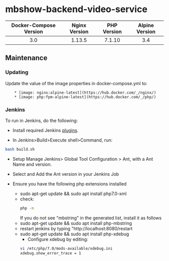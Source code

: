 # mbshow-backend-video-service

|Docker-Compose Version	|Nginx Version	|PHP Version	|Alpine Version |
|:---------------------:|:-------------:|:-------------:|:-------------:|
|3.0                    |1.13.5         |7.1.10         |3.4            |

## Maintenance
### Updating
Update the value of the image properties in docker-compose.yml to:

        * [image: nginx:alpine-latest](https://hub.docker.com/_/nginx/)
        * [image: php:fpm-alpine-latest](https://hub.docker.com/_/php/)
### Jenkins
To run in Jenkins, do the following:

* Install required Jenkins [plugins](http://jenkins-php.org/installation.html).

* In Jenkins>Build>Execute shell>Command, run:
```sh
bash build.sh
```
* Setup Manage Jenkins> Global Tool Configuration > Ant, with a Ant Name and
 version.

* Select and Add the Ant version in your Jenkins Job

* Ensure you have the following php extensions installed
    * sudo apt-get update && sudo apt install php7.0-xml
    * check:
        ```sh
        php -m
        ```
        If you do not see "mbstring" in the generated list, install it as follows
    * sudo apt-get update && sudo apt install php-mbstring
    * restart jenkins by typing "http://localhost:8080/restart
    * sudo apt-get update && sudo apt install php-xdebug
        * Configure xdebug by editing:
        ```sh
        vi /etc/php/7.0/mods-available/xdebug.ini
        xdebug.show_error_trace = 1
        ```



